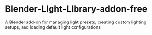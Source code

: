 # Blender-LIght-LIbrary-addon-free
A Blender add-on for managing light presets, creating custom lighting setups, and loading default light configurations.
